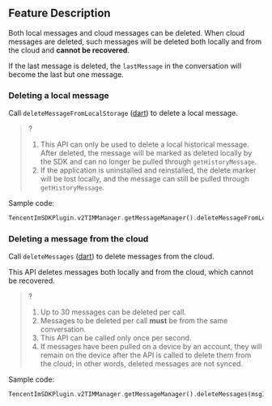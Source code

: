 ## Feature Description
Both local messages and cloud messages can be deleted.
When cloud messages are deleted, such messages will be deleted both locally and from the cloud and **cannot be recovered**.

If the last message is deleted, the `lastMessage` in the conversation will become the last but one message.



### Deleting a local message

Call `deleteMessageFromLocalStorage` ([dart](https://comm.qq.com/im/doc/flutter/en/SDKAPI/Api/V2TIMMessageManager/deleteMessageFromLocalStorage.html)) to delete a local message.

> ?
> 1. This API can only be used to delete a local historical message. After deleted, the message will be marked as deleted locally by the SDK and can no longer be pulled through `getHistoryMessage`.
> 2. If the application is uninstalled and reinstalled, the delete marker will be lost locally, and the message can still be pulled through `getHistoryMessage`.

Sample code:


```dart
TencentImSDKPlugin.v2TIMManager.getMessageManager().deleteMessageFromLocalStorage(msgID: "");
```



### Deleting a message from the cloud

Call `deleteMessages` ([dart](https://comm.qq.com/im/doc/flutter/en/SDKAPI/Api/V2TIMMessageManager/deleteMessages.html)) to delete messages from the cloud.

This API deletes messages both locally and from the cloud, which cannot be recovered.

> ?
> 1. Up to 30 messages can be deleted per call.
> 2. Messages to be deleted per call **must** be from the same conversation.
> 3. This API can be called only once per second.
> 4. If messages have been pulled on a device by an account, they will remain on the device after the API is called to delete them from the cloud; in other words, deleted messages are not synced.

Sample code:


```dart
TencentImSDKPlugin.v2TIMManager.getMessageManager().deleteMessages(msgIDs: ['messageid']);
```



